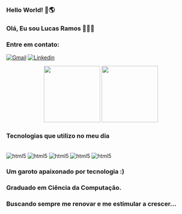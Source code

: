 ### Hello World! 👋🌎
### Olá, Eu sou Lucas Ramos 🧑🏼‍💻
### Entre em contato:
[![Gmail](https://img.shields.io/badge/Gmail-EA4335.svg?style=for-the-badge&logo=Gmail&logoColor=white)](mailto:lucasramosleite0@gmail.com)
[![Linkedin](https://img.shields.io/badge/LinkedIn-0077B5?style=for-the-badge&logo=linkedin&logoColor=white)](https://www.linkedin.com/in/ramos-lucas/)

<div align="center">
<img height="150em" src="https://github-readme-stats.vercel.app/api?username=Ramos2L&show_icons=true&theme=radical" />

<img height="150em" src="https://github-readme-stats.vercel.app/api/top-langs/?username=Ramos2L&layout=compact&theme=radical" />
</div>

### Tecnologias que utilizo no meu dia

<div style="display: inline_block"><br/>
  <img align="center" alt="html5" src="https://img.shields.io/badge/Flutter-02569B?style=for-the-badge&logo=flutter&logoColor=white" />
  <img align="center" alt="html5" src="https://img.shields.io/badge/Dart-0175C2?style=for-the-badge&logo=dart&logoColor=white" />
  <img align="center" alt="html5" src="https://img.shields.io/badge/Firebase-FFCA28.svg?style=for-the-badge&logo=Firebase&logoColor=black" />
  <img align="center" alt="html5" src="https://img.shields.io/badge/YAML-CB171E.svg?style=for-the-badge&logo=YAML&logoColor=white" />
  <img align="center" alt="html5" src="https://img.shields.io/badge/Git-F05032.svg?style=for-the-badge&logo=Git&logoColor=white" />
</div>

### Um garoto apaixonado por tecnologia :) 
### Graduado em Ciência da Computação.
### Buscando sempre me renovar e me estimular a crescer...

<!--
**Ramos2L/Ramos2L** is a ✨ _special_ ✨ repository because its `README.md` (this file) appears on your GitHub profile.
[![Email](https://img.shields.io/badge/Gmail-D14836?style=for-the-badge&logo=gmail&logoColor=white)](https://mail.google.com/mail/lucasramosleite0)
Here are some ideas to get you started:

- 🔭 I’m currently working on ...
- 🌱 I’m currently learning ...
- 👯 I’m looking to collaborate on ...
- 🤔 I’m looking for help with ...
- 💬 Ask me about ...
- 📫 How to reach me: ...
- 😄 Pronouns: ...
- ⚡ Fun fact: ...
-->
